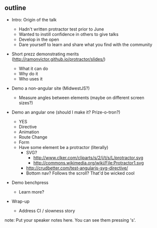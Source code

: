 ##  outline

- Intro: Origin of the talk
	- Hadn't written protractor test prior to June
	- Wanted to instill confidence in others to give talks
	- Develop in the open
	- Dare yourself to learn and share what you find with the community
- Short prezz demonstrating merits (http://ramonvictor.github.io/protractor/slides/)
	- What it can do
	- Why do it
	- Who uses it

- Demo a non-angular site (MidwestJS?)
	- Measure angles between elements (maybe on different screen sizes?)
- Demo an angular one (should I make it? Prize-o-tron?)
	- YES
	- Directive
	- Animation
	- Route Change
	- Form
	- Have some element be a protractor (literally)
		- SVG? 
			- http://www.clker.com/cliparts/s/2/j/t/s/L/protractor.svg
			- http://commons.wikimedia.org/wiki/File:Protractor1.svg
		- http://crudbetter.com/test-angularjs-svg-directive/
		- Bottom nav? Follows the scroll? That'd be wicked cool
- Demo benchpress
	- Learn more?

- Wrap-up
	- Address CI / slowness story

note:
    Put your speaker notes here.
    You can see them pressing 's'.
